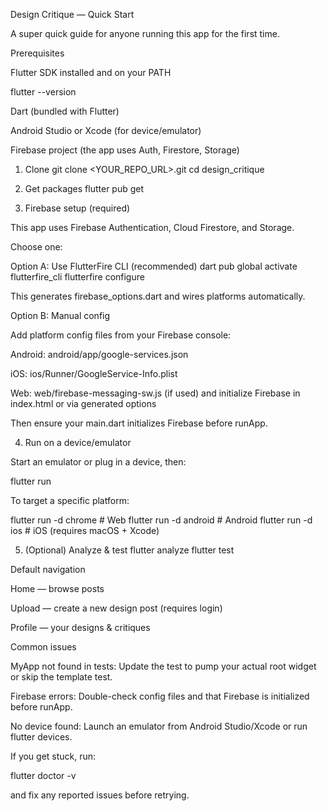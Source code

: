 Design Critique — Quick Start

A super quick guide for anyone running this app for the first time.

Prerequisites

Flutter SDK installed and on your PATH

flutter --version


Dart (bundled with Flutter)

Android Studio or Xcode (for device/emulator)

Firebase project (the app uses Auth, Firestore, Storage)

1) Clone
git clone <YOUR_REPO_URL>.git
cd design_critique

2) Get packages
flutter pub get

3) Firebase setup (required)

This app uses Firebase Authentication, Cloud Firestore, and Storage.

Choose one:

Option A: Use FlutterFire CLI (recommended)
dart pub global activate flutterfire_cli
flutterfire configure


This generates firebase_options.dart and wires platforms automatically.

Option B: Manual config

Add platform config files from your Firebase console:

Android: android/app/google-services.json

iOS: ios/Runner/GoogleService-Info.plist

Web: web/firebase-messaging-sw.js (if used) and initialize Firebase in index.html or via generated options

Then ensure your main.dart initializes Firebase before runApp.

4) Run on a device/emulator

Start an emulator or plug in a device, then:

flutter run


To target a specific platform:

flutter run -d chrome     # Web
flutter run -d android    # Android
flutter run -d ios        # iOS (requires macOS + Xcode)

5) (Optional) Analyze & test
flutter analyze
flutter test

Default navigation

Home — browse posts

Upload — create a new design post (requires login)

Profile — your designs & critiques

Common issues

MyApp not found in tests: Update the test to pump your actual root widget or skip the template test.

Firebase errors: Double-check config files and that Firebase is initialized before runApp.

No device found: Launch an emulator from Android Studio/Xcode or run flutter devices.

If you get stuck, run:

flutter doctor -v


and fix any reported issues before retrying.
